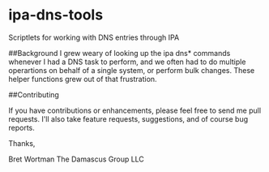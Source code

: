 # ipa-dns-tools
Scriptlets for working with DNS entries through IPA

##Background
I grew weary of looking up the ipa dns* commands whenever I had a DNS task to
perform, and we often had to do multiple operartions on behalf of a single
system, or perform bulk changes. These helper functions grew out of that
frustration.

##Contributing

If you have contributions or enhancements, please feel free to send me pull
requests. I'll also take feature requests, suggestions, and of course bug
reports.

Thanks,


Bret Wortman
The Damascus Group LLC
